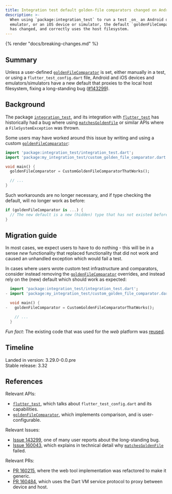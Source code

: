 ```yaml
---
title: Integration test default golden-file comparators changed on Android and iOS.
description: >-
  When using `package:integration_test` to run a test _on_ an Android device or
  emulator, or an iOS device or simulator, the default `goldenFileComparator`
  has changed, and correctly uses the host filesystem.
---
```


{% render "docs/breaking-changes.md" %}

## Summary

Unless a user-defined [`goldenFileComparator`][] is set, either manually in a
test, or using a `flutter_test_config.dart` file, Android and iOS devices
and emulators/simulators have a new default that proxies to the local host
filesystem, fixing a long-standing bug ([#143299][Issue 143299]).

## Background

The package [`integration_test`][], and its integration with [`flutter_test`][]
has historically had a bug where using [`matchesGoldenFile`][] or similar APIs
where a `FileSystemException` was thrown.

Some users may have worked around this issue by writing and using a custom
[`goldenFileComparator`][]:

```dart
import 'package:integration_test/integration_test.dart';
import 'package:my_integration_test/custom_golden_file_comparator.dart';

void main() {
  goldenFileComparator = CustomGoldenFileComparatorThatWorks();

  // ...
}
```

Such workarounds are no longer necessary, and if type checking the default,
will no longer work as before:

```dart
if (goldenFileComparator is ...) {
  // The new default is a new (hidden) type that has not existed before.
}
```

## Migration guide

In most cases, we expect users to have to do nothing - this will be in a sense
_new_ functionality that replaced functionality that did not work and caused
an unhandled exception which would fail a test.

In cases where users wrote custom test infrastructure and comparators, consider
instead removing the [`goldenFileComparator`][] overrides, and instead rely on
the (new) default which should work as expected:

```dart diff
  import 'package:integration_test/integration_test.dart';
- import 'package:my_integration_test/custom_golden_file_comparator.dart';

  void main() {
-   goldenFileComparator = CustomGoldenFileComparatorThatWorks();

    // ...
  }
```

_Fun fact_: The existing code that was used for
the _web_ platform was [reused][PR 160484].

## Timeline

Landed in version: 3.29.0-0.0.pre<br>
Stable release: 3.32

## References

Relevant APIs:

- [`flutter_test`][], which talks about `flutter_test_config.dart` and its capabilities.
- [`goldenFileComparator`][], which implements comparison, and is user-configurable.

Relevant Issues:

- [Issue 143299][], one of many user reports about the long-standing bug.
- [Issue 160043][], which explains in technical detail why [`matchesGoldenFile`][] failed.

Relevant PRs:

- [PR 160215][], where the web tool implementation was refactored to make it generic.
- [PR 160484][], which uses the Dart VM service protocol to proxy between device and host.

[`flutter_test`]: {{site.api}}/flutter/flutter_test
[`goldenFileComparator`]: {{site.api}}/flutter/flutter_test/goldenFileComparator.html
[`integration_test`]: {{site.api}}/flutter/package-integration_test_integration_test/
[Issue 143299]: {{site.repo.flutter}}/issues/143299
[Issue 160043]: {{site.repo.flutter}}/issues/160043
[`matchesGoldenFile`]: {{site.api}}/flutter/flutter_test/MatchesGoldenFile-class.html
[PR 160215]: {{site.repo.flutter}}/pull/160215
[PR 160484]: {{site.repo.flutter}}/pull/160484
